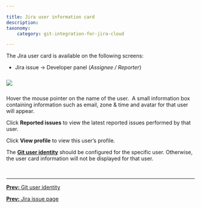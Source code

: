 ```yaml
---

title: Jira user information card
description:
taxonomy:
    category: git-integration-for-jira-cloud

---
```

The Jira user card is available on the following screens:

*   Jira issue → Developer panel (_Assignee / Reporter_)


<img src='/wp-content/uploads/gij-gitcloud-git-user-profile.png' style='margin:25px auto;max-width:100%;display:block;' />

Hover the mouse pointer on the name of the user.  A small information box containing information such as email, zone & time and avatar for that user will appear.

Click **Reported issues** to view the latest reported issues performed by that user.

Click **View profile** to view this user’s profile.

<div class="bbb-callout bbb--note">
    <div class="irow">
    <div class="ilogobox">
        <span class="logoimg"></span>
    </div>
    <div class="imsgbox">
        The <a href='/git-integration-for-jira-cloud/git-user-identity-gij-cloud'><b>Git user identity</b></a> should be configured for the specific user. Otherwise, the user card information will not be displayed for that user.
    </div>
    </div>
</div>

&nbsp;
* * *

[**Prev:** Git user identity](/git-integration-for-jira-cloud/git-user-identity-gij-cloud)

[**Prev:** Jira issue page](/git-integration-for-jira-cloud/jira-issue-page-gij-cloud)